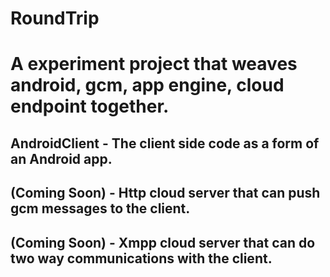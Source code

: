 RoundTrip
=========

# A experiment project that weaves android, gcm, app engine, cloud endpoint together.
## AndroidClient - The client side code as a form of an Android app.</p>
## (Coming Soon) - Http cloud server that can push gcm messages to the client.</p>
## (Coming Soon) - Xmpp cloud server that can do two way communications with the client.</p>
